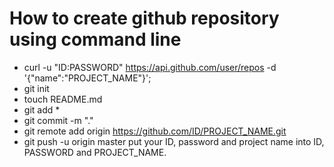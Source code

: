 How to create github repository using command line
==================================================
* curl -u "ID:PASSWORD" https://api.github.com/user/repos -d '{"name":"PROJECT_NAME"}';
* git init
* touch README.md
* git add *
* git commit -m "."
* git remote add origin https://github.com/ID/PROJECT_NAME.git
* git push -u origin master
put your ID, password and project name into ID, PASSWORD and PROJECT_NAME.

